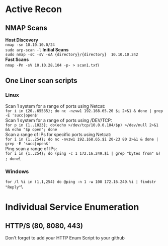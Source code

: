 # Active Recon

## NMAP Scans 
**Host Discovery**\
`nmap -sn 10.10.10.0/24`\
`sudo arp-scan -l`
**Initial Scans**\
`sudo nmap -sC -sV -oA {directory}/{directory}  10.10.10.242`\
**Fast Scans**\
`nmap -Pn -sV 10.10.28.104 -p- > scan1.txt`\

## One Liner scan scripts 
### Linux 
Scan 1 system for a range of ports using Netcat:\
`for i in {20..65535}; do nc -nzvw1 192.168.65.20 $i 2>&1 & done | grep -E 'succ|open$'`\
Scan 1 system for a range of ports using /DEV/TCP:\
`for p in {1..1023}; do(echo >/dev/tcp/10.0.0.104/$p) >/dev/null 2>&1 && echo "$p open"; done`\
Scan a range of IPs for specific ports using Netcat:\
`for i in {1..254}; do nc -nvzw1 192.168.65.$i 20-23 80 2>&1 & done | grep -E 'succ|open$'`\
Ping scan a range of IPs:\
`for i in {1..254}; do (ping -c 1 172.16.249.$i | grep "bytes from" &) ; done`\

### Windows 
`for /l %i in (1,1,254) do @ping -n 1 -w 100 172.16.249.%i | findstr "Reply"`\

# Individual Service Enumeration
## HTTP/S (80, 8080, 443)
Don't forget to add your HTTP Enum Script to your github
